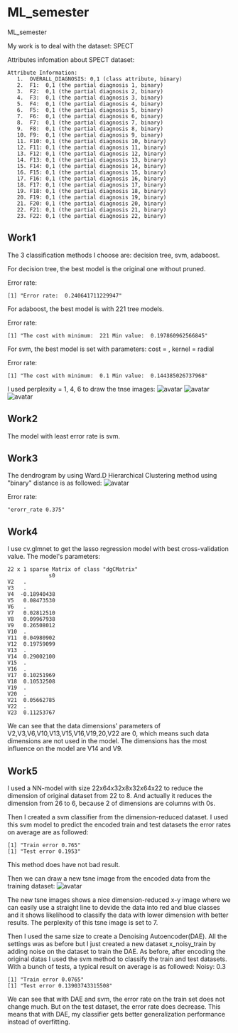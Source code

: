 # ML_semester
ML_semester

My work is to deal with the dataset: SPECT

Attributes infomation about SPECT dataset:
```
Attribute Information:
   1.  OVERALL_DIAGNOSIS: 0,1 (class attribute, binary)
   2.  F1:  0,1 (the partial diagnosis 1, binary)
   3.  F2:  0,1 (the partial diagnosis 2, binary)
   4.  F3:  0,1 (the partial diagnosis 3, binary)
   5.  F4:  0,1 (the partial diagnosis 4, binary)
   6.  F5:  0,1 (the partial diagnosis 5, binary)
   7.  F6:  0,1 (the partial diagnosis 6, binary)
   8.  F7:  0,1 (the partial diagnosis 7, binary)
   9.  F8:  0,1 (the partial diagnosis 8, binary)
   10. F9:  0,1 (the partial diagnosis 9, binary)
   11. F10: 0,1 (the partial diagnosis 10, binary)
   12. F11: 0,1 (the partial diagnosis 11, binary)
   13. F12: 0,1 (the partial diagnosis 12, binary)
   14. F13: 0,1 (the partial diagnosis 13, binary)
   15. F14: 0,1 (the partial diagnosis 14, binary)
   16. F15: 0,1 (the partial diagnosis 15, binary)
   17. F16: 0,1 (the partial diagnosis 16, binary)
   18. F17: 0,1 (the partial diagnosis 17, binary)
   19. F18: 0,1 (the partial diagnosis 18, binary)
   20. F19: 0,1 (the partial diagnosis 19, binary)
   21. F20: 0,1 (the partial diagnosis 20, binary)
   22. F21: 0,1 (the partial diagnosis 21, binary)
   23. F22: 0,1 (the partial diagnosis 22, binary)
```

## Work1
The 3 classification methods I choose are: decision tree, svm, adaboost.

For decision tree, the best model is the original one without pruned.

Error rate:
```
[1] "Error rate:  0.240641711229947"
```

For adaboost, the best model is with 221 tree models.

Error rate:
```
[1] "The cost with minimum:  221 Min value:  0.197860962566845"
```

For svm, the best model is set with parameters: cost = , kernel = radial

Error rate:
```
[1] "The cost with minimum:  0.1 Min value:  0.144385026737968"
```

I used perplexity = 1, 4, 6 to draw the tnse images:
![avatar](tsne_1.png)
![avatar](tsne_4.png)
![avatar](tsne_6.png)

## Work2
The model with least error rate is svm.

## Work3
The dendrogram by using Ward.D Hierarchical Clustering method using "binary" distance is as followed:
![avatar](ward_binary.png)

Error rate:
```
"erorr_rate 0.375"
```

## Work4
I use cv.glmnet to get the lasso regression model with best cross-validation value.
The model's parameters:
```
22 x 1 sparse Matrix of class "dgCMatrix"
             s0
V2   .
V3   .
V4  -0.18940438
V5   0.08473530
V6   .
V7   0.02812510
V8   0.09967938
V9   0.26508012
V10  .
V11  0.04980902
V12  0.19759099
V13  .
V14  0.29002100
V15  .
V16  .
V17  0.10251969
V18  0.10532508
V19  .
V20  .
V21  0.05662785
V22  .
V23  0.11253767
```

We can see that the data dimensions' parameters of V2,V3,V6,V10,V13,V15,V16,V19,20,V22 are 0, which means such data dimensions are not used in the model. The dimensions has the most influence on the model are V14 and V9.

## Work5
I used a NN-model with size 22x64x32x8x32x64x22 to reduce the dimension of original dataset from 22 to 8. And actually it reduces the dimension from 26 to 6, because 2 of dimensions are columns with 0s.

Then I created a svm classifier from the dimension-reduced dataset. I used this svm model to predict the encoded train and test datasets the error rates on average are as followed:
```
[1] "Train error 0.765"
[1] "Test error 0.1953"
```

This method does have not bad result.

Then we can draw a new tsne image from the encoded data from the training dataset:
![avatar](tsne_dimdreduced.png)

The new tsne images shows a nice dimension-reduced x-y image where we can easily use a straight line to devide the data into red and blue classes and it shows likelihood to classify the data with lower dimension with better results. The perplexity of this tsne image is set to 7.

Then I used the same size to create a Denoising Autoencoder(DAE). All the settings was as before but I just created a new dataset x_noisy_train by adding noise on the dataset to train the DAE. As before, after encoding the original datas I used the svm method to classify the train and test datasets. With a bunch of tests, a typical result on average is as followed:
Noisy: 0.3
```
[1] "Train error 0.0765"
[1] "Test error 0.13903743315508"
```

We can see that with DAE and svm, the error rate on the train set does not change much. But on the test dataset, the error rate does decrease. This means that with DAE, my classifier gets better generalization performance instead of overfitting.
